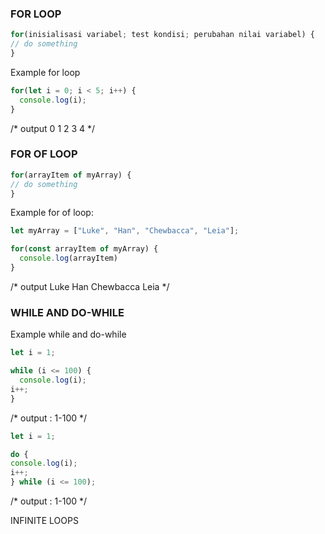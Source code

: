 ### FOR LOOP
``` javascript
for(inisialisasi variabel; test kondisi; perubahan nilai variabel) {
// do something
}
```

Example for loop
``` javascript
for(let i = 0; i < 5; i++) {
  console.log(i);
}
```

/* output
0
1
2
3
4
*/

### FOR OF LOOP

``` javascript
for(arrayItem of myArray) {
// do something
}
```

Example for of loop:
``` javascript
let myArray = ["Luke", "Han", "Chewbacca", "Leia"];

for(const arrayItem of myArray) {
  console.log(arrayItem)
}
```

/* output
Luke
Han
Chewbacca
Leia
*/

### WHILE AND DO-WHILE
Example while and do-while
``` javascript
let i = 1;

while (i <= 100) {
  console.log(i);
i++;
}
```

/* output : 1-100 */

``` javascript
let i = 1;

do {
console.log(i);
i++;
} while (i <= 100);
```


/* output : 1-100 */

INFINITE LOOPS
